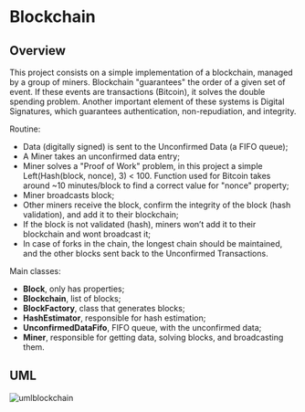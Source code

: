 # Blockchain

## Overview
This project consists on a simple implementation of a blockchain, managed by a group of miners. Blockchain "guarantees" the order of a given set of event. If these events are transactions (Bitcoin), it solves the double spending problem. Another important element of these systems is Digital Signatures, which guarantees authentication, non-repudiation, and integrity.

Routine:
* Data (digitally signed) is sent to the Unconfirmed Data (a FIFO queue);
* A Miner takes an unconfirmed data entry;
* Miner solves a "Proof of Work" problem, in this project a simple Left(Hash(block, nonce), 3) < 100. Function used for Bitcoin takes around ~10 minutes/block to find a correct value for "nonce" property;
* Miner broadcasts block;
* Other miners receive the block, confirm the integrity of the block (hash validation), and add it to their blockchain;
* If the block is not validated (hash), miners won’t add it to their blockchain and wont broadcast it;
* In case of forks in the chain, the longest chain should be maintained, and the other blocks sent back to the Unconfirmed Transactions.

Main classes:
* __Block__, only has properties;
* __Blockchain__, list of blocks;
* __BlockFactory__, class that generates blocks;
* __HashEstimator__, responsible for hash estimation;
* __UnconfirmedDataFifo__, FIFO queue, with the unconfirmed data;
* __Miner__, responsible for getting data, solving blocks, and broadcasting them. 

## UML
![umlblockchain](https://user-images.githubusercontent.com/28269891/28410554-efd2c1b8-6d35-11e7-9da1-1839b397ee2f.png)

